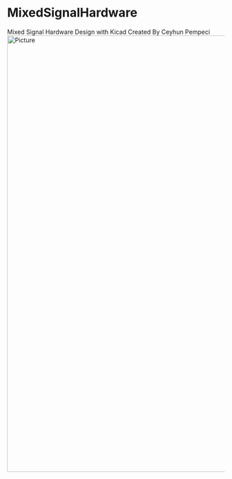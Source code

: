 # MixedSignalHardware
Mixed Signal Hardware Design with Kicad
Created By Ceyhun Pempeci
<img width="1010" alt="Picture" src="https://github.com/republicofmakers/MixedSignalHardware/assets/114834611/d94436a9-9b2d-4ac8-87d3-b057cd2f7138">
